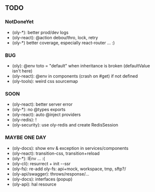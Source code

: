## TODO

### NotDoneYet

- (oly-*): better prod/dev logs
- (oly-react): @action debou/thro, lock, retry
- (oly-*) better coverage, especially react-router ... :)

### BUG

- (oly): @env toto = "default" when inheritance is broken (defaultValue isn't here)
- (oly-react): @env in components (crash on #get) if not defined
- (oly-tools): weird css sourcemap

### SOON

- (oly-react): better server error
- (oly-*): no @types exports
- (oly-react): auto @inject providers
- (oly-redis): !
- (oly-security): use oly-redis and create RedisSession

### MAYBE ONE DAY

- (oly-docs): show env & exception in services/components
- (oly-react): transition-css, transition+reload
- (oly-*): IEnv ... :(
- (oly-cli): resurrect + init --ssr
- (oly-fs): re-add oly-fs: api+mock, workspace, tmp, sftp?/
- (oly-api/swagger): throws/response/...
- (oly-docs): interfaces (popup) 
- (oly-api): hal resource
